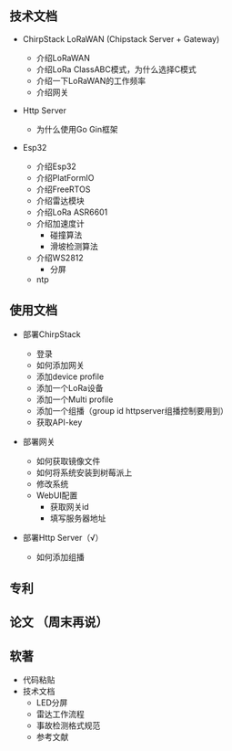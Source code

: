 ## 技术文档
<!-- - ChirpStack Server -->
<!-- - ChirpStack Gateway -->

- ChirpStack LoRaWAN (Chipstack Server + Gateway)
  - 介绍LoRaWAN
  - 介绍LoRa ClassABC模式，为什么选择C模式
  - 介绍一下LoRaWAN的工作频率
  - 介绍网关


- Http Server
  - 为什么使用Go Gin框架

- Esp32
  - 介绍Esp32
  - 介绍PlatFormIO
  - 介绍FreeRTOS
  - 介绍雷达模块
  - 介绍LoRa ASR6601
  - 介绍加速度计
    - 碰撞算法
    - 滑坡检测算法
  - 介绍WS2812
    - 分屏
  - ntp

## 使用文档

- 部署ChirpStack
  - 登录
  - 如何添加网关
  - 添加device profile
  - 添加一个LoRa设备
  - 添加一个Multi profile
  - 添加一个组播（group id httpserver组播控制要用到）
  - 获取API-key

- 部署网关
  - 如何获取镜像文件
  - 如何将系统安装到树莓派上
  - 修改系统
  <!-- - 获取网关的ip地址 -->
  - WebUI配置
    - 获取网关id
    - 填写服务器地址

- 部署Http Server（√）
  - 如何添加组播

## 专利

## 论文 （周末再说）

## 软著
- 代码粘贴
- 技术文档
  - LED分屏
  - 雷达工作流程
  - 事故检测格式规范
  - 参考文献

